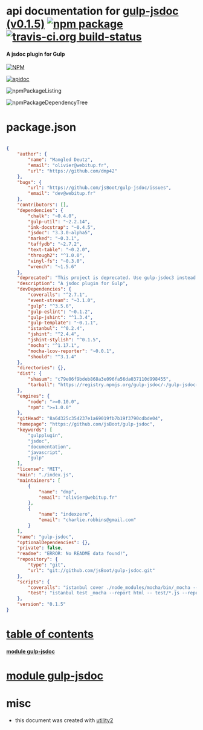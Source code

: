 # api documentation for  [gulp-jsdoc (v0.1.5)](https://github.com/jsBoot/gulp-jsdoc)  [![npm package](https://img.shields.io/npm/v/npmdoc-gulp-jsdoc.svg?style=flat-square)](https://www.npmjs.org/package/npmdoc-gulp-jsdoc) [![travis-ci.org build-status](https://api.travis-ci.org/npmdoc/node-npmdoc-gulp-jsdoc.svg)](https://travis-ci.org/npmdoc/node-npmdoc-gulp-jsdoc)
#### A jsdoc plugin for Gulp

[![NPM](https://nodei.co/npm/gulp-jsdoc.png?downloads=true)](https://www.npmjs.com/package/gulp-jsdoc)

[![apidoc](https://npmdoc.github.io/node-npmdoc-gulp-jsdoc/build/screenCapture.buildNpmdoc.browser.%2Fhome%2Ftravis%2Fbuild%2Fnpmdoc%2Fnode-npmdoc-gulp-jsdoc%2Ftmp%2Fbuild%2Fapidoc.html.png)](https://npmdoc.github.io/node-npmdoc-gulp-jsdoc/build/apidoc.html)

![npmPackageListing](https://npmdoc.github.io/node-npmdoc-gulp-jsdoc/build/screenCapture.npmPackageListing.svg)

![npmPackageDependencyTree](https://npmdoc.github.io/node-npmdoc-gulp-jsdoc/build/screenCapture.npmPackageDependencyTree.svg)



# package.json

```json

{
    "author": {
        "name": "Mangled Deutz",
        "email": "olivier@webitup.fr",
        "url": "https://github.com/dmp42"
    },
    "bugs": {
        "url": "https://github.com/jsBoot/gulp-jsdoc/issues",
        "email": "dev@webitup.fr"
    },
    "contributors": [],
    "dependencies": {
        "chalk": "~0.4.0",
        "gulp-util": "~2.2.14",
        "ink-docstrap": "~0.4.5",
        "jsdoc": "3.3.0-alpha5",
        "marked": "~0.3.1",
        "taffydb": "~2.7.2",
        "text-table": "~0.2.0",
        "through2": "^1.0.0",
        "vinyl-fs": "~0.3.0",
        "wrench": "~1.5.6"
    },
    "deprecated": "This project is deprecated. Use gulp-jsdoc3 instead.",
    "description": "A jsdoc plugin for Gulp",
    "devDependencies": {
        "coveralls": "^2.7.1",
        "event-stream": "~3.1.0",
        "gulp": "^3.5.6",
        "gulp-eslint": "~0.1.2",
        "gulp-jshint": "^1.3.4",
        "gulp-template": "~0.1.1",
        "istanbul": "^0.2.4",
        "jshint": "^2.4.4",
        "jshint-stylish": "^0.1.5",
        "mocha": "^1.17.1",
        "mocha-lcov-reporter": "~0.0.1",
        "should": "^3.1.4"
    },
    "directories": {},
    "dist": {
        "shasum": "c79e06f9bdeb868a3e096fa56da037110d998455",
        "tarball": "https://registry.npmjs.org/gulp-jsdoc/-/gulp-jsdoc-0.1.5.tgz"
    },
    "engines": {
        "node": ">=0.10.0",
        "npm": ">=1.0.0"
    },
    "gitHead": "8a6d325c354237e1a69019fb7b19f3790cdbde04",
    "homepage": "https://github.com/jsBoot/gulp-jsdoc",
    "keywords": [
        "gulpplugin",
        "jsdoc",
        "documentation",
        "javascript",
        "gulp"
    ],
    "license": "MIT",
    "main": "./index.js",
    "maintainers": [
        {
            "name": "dmp",
            "email": "olivier@webitup.fr"
        },
        {
            "name": "indexzero",
            "email": "charlie.robbins@gmail.com"
        }
    ],
    "name": "gulp-jsdoc",
    "optionalDependencies": {},
    "private": false,
    "readme": "ERROR: No README data found!",
    "repository": {
        "type": "git",
        "url": "git://github.com/jsBoot/gulp-jsdoc.git"
    },
    "scripts": {
        "coveralls": "istanbul cover ./node_modules/mocha/bin/_mocha --report lcovonly -- -R spec && cat ./coverage/lcov.info | ./node_modules/coveralls/bin/coveralls.js && rm -rf ./coverage",
        "test": "istanbul test _mocha --report html -- test/*.js --reporter spec"
    },
    "version": "0.1.5"
}
```



# <a name="apidoc.tableOfContents"></a>[table of contents](#apidoc.tableOfContents)

#### [module gulp-jsdoc](#apidoc.module.gulp-jsdoc)



# <a name="apidoc.module.gulp-jsdoc"></a>[module gulp-jsdoc](#apidoc.module.gulp-jsdoc)



# misc
- this document was created with [utility2](https://github.com/kaizhu256/node-utility2)
